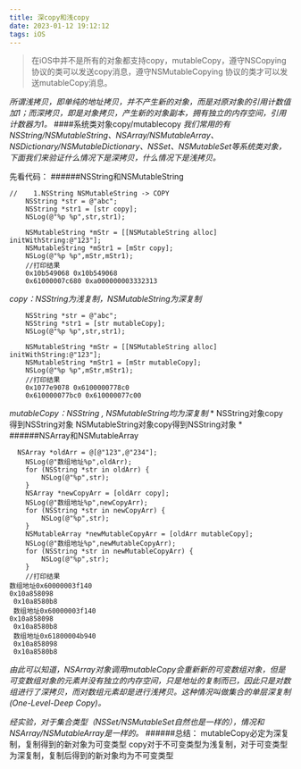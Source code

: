```yaml
---
title: 深copy和浅copy
date: 2023-01-12 19:12:12
tags: iOS
---
```

>在iOS中并不是所有的对象都支持copy，mutableCopy，遵守NSCopying 协议的类可以发送copy消息，遵守NSMutableCopying 协议的类才可以发送mutableCopy消息。

*所谓浅拷贝，即单纯的地址拷贝，并不产生新的对象，而是对原对象的引用计数值加1；而深拷贝，即是对象拷贝，产生新的对象副本，拥有独立的内存空间，引用计数器为1。*
####系统类对象copy/mutablecopy
*我们常用的有NSString/NSMutableString、NSArray/NSMutableArray、NSDictionary/NSMutableDictionary、NSSet、NSMutableSet等系统类对象，下面我们来验证什么情况下是深拷贝，什么情况下是浅拷贝。*

先看代码：
######NSString和NSMutableString
```
//    1.NSString NSMutableString -> COPY
    NSString *str = @"abc";
    NSString *str1 = [str copy];
    NSLog(@"%p %p",str,str1);
    
    NSMutableString *mStr = [[NSMutableString alloc] initWithString:@"123"];
    NSMutableString *mStr1 = [mStr copy];
    NSLog(@"%p %p",mStr,mStr1);
    //打印结果
    0x10b549068 0x10b549068
    0x61000007c680 0xa000000003332313
```
*copy：NSString为浅复制，NSMutableString为深复制*
```
    NSString *str = @"abc";
    NSString *str1 = [str mutableCopy];
    NSLog(@"%p %p",str,str1);

    NSMutableString *mStr = [[NSMutableString alloc] initWithString:@"123"];
    NSMutableString *mStr1 = [mStr mutableCopy];
    NSLog(@"%p %p",mStr,mStr1);
    //打印结果
    0x1077e9078 0x6100000778c0
    0x610000077bc0 0x610000077c00
```
*mutableCopy：NSString , NSMutableString均为深复制*
*
NSString对象copy得到NSString对象
NSMutableString对象copy得到NSString对象
*
######NSArray和NSMutableArray
``` 
  NSArray *oldArr = @[@"123",@"234"];
    NSLog(@"数组地址%p",oldArr);
    for (NSString *str in oldArr) {
        NSLog(@"%p",str);
    }
    NSArray *newCopyArr = [oldArr copy];
    NSLog(@"数组地址%p",newCopyArr);
    for (NSString *str in newCopyArr) {
        NSLog(@"%p",str);
    }
    NSMutableArray *newMutableCopyArr = [oldArr mutableCopy];
    NSLog(@"数组地址%p",newMutableCopyArr);
    for (NSString *str in newMutableCopyArr) {
        NSLog(@"%p",str);
    }
    //打印结果
数组地址0x60000003f140
0x10a858098
 0x10a8580b8
 数组地址0x60000003f140
0x10a858098
 0x10a8580b8
 数组地址0x61800004b940
 0x10a858098
 0x10a8580b8
```
*由此可以知道，NSArray对象调用mutableCopy会重新新的可变数组对象，但是可变数组对象的元素并没有独立的内存空间，只是地址的复制而已，因此只是对数组进行了深拷贝，而对数组元素却是进行浅拷贝。这种情况叫做集合的单层深复制 (One-Level-Deep Copy)。*

*经实验，对于集合类型（NSSet/NSMutableSet自然也是一样的），情况和NSArray/NSMutableArray是一样的。*
######总结：
   mutableCopy必定为深复制，复制得到的新对象为可变类型
   copy对于不可变类型为浅复制，对于可变类型为深复制，复制后得到的新对象均为不可变类型
